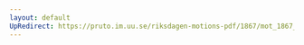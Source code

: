 ```yaml
---
layout: default
UpRedirect: https://pruto.im.uu.se/riksdagen-motions-pdf/1867/mot_1867__ak__125/mot_1867__ak__125-003.pdf
---
```

